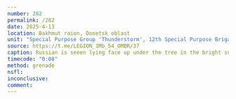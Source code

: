 ```yaml
---
number: 282
permalink: /282
date: 2025-4-13
location: Bakhmut raion, Donetsk oblast
unit: "Special Purpose Group 'Thunderstorm', 12th Special Purpose Brigade 'Azov'"
source: https://t.me/LEGION_1Mb_54_OMBR/37
caption: Russian is seeen lying face up under the tree in the bright sun, pulling the pin on his grenade and detonating it. He seems to hold it in his hand away from face or body
timecode: "0:08"
method: grenade
nsfl: 
inconclusive: 
comment: 
---
```

<script async src="https://telegram.org/js/telegram-widget.js?22" data-telegram-post="thunderstorm_12/78" data-width="100%"></script>